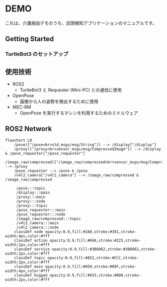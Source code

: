 # DEMO

これは、介護施設デモのうち、店頭検知アプリケーションのマニュアルです。

## Getting Started

### TurtleBot3 のセットアップ

## 使用技術

- ROS2
  - TurtleBot3 と Requester (Mini-PC) との通信に使用
- OpenPose
  - 画像から人の姿勢を検出するために使用
- MEC-RM
  - OpenPose を実行するマシンを利用するためのミドルウェア

## ROS2 Network

```mermaid
flowchart LR
    /pose(["/pose<br>std_msgs/msg/String"]) --> /display["/display"]
    /proxy(["/proxy<br>sensor_msgs/msg/CompressedImage"]) --> /display & /pose_requester["/pose_requester"]
    /image_raw/compressed(["/image_raw/compressed<br>sensor_msgs/msg/CompressedImage"]) --> /proxy
    /pose_requester --> /pose & /pose
    /v4l2_camera["/v4l2_camera"] --> /image_raw/compressed & /image_raw/compressed

     /pose:::topic
     /display:::main
     /proxy:::main
     /proxy:::node
     /proxy:::topic
     /pose_requester:::main
     /pose_requester:::node
     /image_raw/compressed:::topic
     /v4l2_camera:::main
     /v4l2_camera:::node
    classDef node opacity:0.9,fill:#2A0,stroke:#391,stroke-width:4px,color:#fff
    classDef action opacity:0.9,fill:#66A,stroke:#225,stroke-width:2px,color:#fff
    classDef service opacity:0.9,fill:#3B8062,stroke:#3B6062,stroke-width:2px,color:#fff
    classDef topic opacity:0.9,fill:#852,stroke:#CCC,stroke-width:2px,color:#fff
    classDef main opacity:0.9,fill:#059,stroke:#09F,stroke-width:4px,color:#fff
    classDef bugged opacity:0.9,fill:#933,stroke:#800,stroke-width:2px,color:#fff
```
